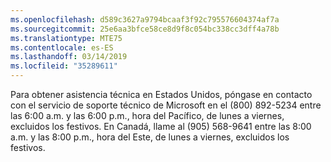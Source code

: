 ```yaml
---
ms.openlocfilehash: d589c3627a9794bcaaf3f92c795576604374af7a
ms.sourcegitcommit: 25e6aa3bfce58ce8d9f8c054bc338cc3dff4a78b
ms.translationtype: MTE75
ms.contentlocale: es-ES
ms.lasthandoff: 03/14/2019
ms.locfileid: "35289611"
---
```

Para obtener asistencia técnica en Estados Unidos, póngase en contacto con el servicio de soporte técnico de Microsoft en el (800) 892-5234 entre las 6:00 a.m. y las 6:00 p.m., hora del Pacífico, de lunes a viernes, excluidos los festivos. En Canadá, llame al (905) 568-9641 entre las 8:00 a.m. y las 8:00 p.m., hora del Este, de lunes a viernes, excluidos los festivos.